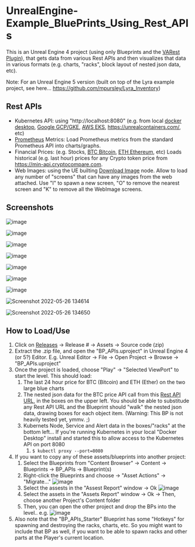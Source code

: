 # UnrealEngine-Example_BluePrints_Using_Rest_APIs

This is an Unreal Engine 4 project (using only Blueprints and the [VARest Plugin](https://github.com/ufna/VaRest)), that gets data from various Rest APIs and then visualizes that data in various formats (e.g. charts, "racks", block layout of nested json data, etc).

Note: For an Unreal Engine 5 version (built on top of the Lyra example project, see here... https://github.com/mpursley/Lyra_Inventory)

## Rest APIs
- Kubernetes API: using  "http://localhost:8080" (e.g. from local [docker desktop](https://www.docker.com/products/docker-desktop), [Google GCP/GKE](https://cloud.google.com/kubernetes-engine), [AWS EKS](https://aws.amazon.com/eks/), https://unrealcontainers.com/, etc)
- [Prometheus](https://prometheus.io/) Metrics:  Load Prometheus metrics from the standard Prometheus API into charts/graphs.
- Financial Prices: (e.g. Stocks, [BTC Bitcoin](https://min-api.cryptocompare.com/data/v2/histohour?fsym=BTC&tsym=USD&limit=99), [ETH Ethereum](https://min-api.cryptocompare.com/data/v2/histohour?fsym=ETH&tsym=USD&limit=99), etc) Loads historical (e.g. last hour) prices for any Crypto token price from https://min-api.cryptocompare.com.
- Web Images: using the UE builting [Download Image]([url](https://docs.unrealengine.com/4.27/en-US/BlueprintAPI/Class/AsyncTaskDownloadImage/DownloadImage/)) node.  Allow to load any number of "screens" that can have any images from the web attached.  Use "I" to spawn a new screen, "O" to remove the nearest screen and "K" to remove all the WebImage screens.

## Screenshots
![image](https://user-images.githubusercontent.com/3343322/155474236-354ba975-a07c-4c39-8256-0ddf13a5e887.png)

![image](https://user-images.githubusercontent.com/3343322/158944507-0fb1a944-835d-4cb9-a46b-0c9025f2e0dc.png)

![image](https://user-images.githubusercontent.com/3343322/158954876-3039f78c-82df-4da9-8773-aab4ec1b8967.png)

![image](https://user-images.githubusercontent.com/3343322/158945137-6cc3afb5-072a-4e93-ba4b-c7da581cad3d.png)

![image](https://user-images.githubusercontent.com/3343322/158747343-a7ad87de-2fb5-4d93-aaff-5b2ceb8f37a8.png)

![image](https://user-images.githubusercontent.com/3343322/158682443-ea0a26ea-5022-4607-bd7f-f74e7f701685.png)

![image](https://user-images.githubusercontent.com/3343322/158682510-a9c6b2c3-427a-4847-ad61-ee7034da2efe.png)

![Screenshot 2022-05-26 134614](https://user-images.githubusercontent.com/3343322/170578038-c8026f19-be4d-43f0-bf0c-30480af1484b.jpg)

![Screenshot 2022-05-26 134650](https://user-images.githubusercontent.com/3343322/170578095-14bfd16c-6843-48ad-8269-a80faa3071e3.jpg)





## How to Load/Use

1. Click on [Releases](https://github.com/mpursley/UnrealEngine-Example_BluePrints_Using_Rest_APIs/releases) -> Release # -> Assets -> Source code (zip)
1. Extract the .zip file, and open the "BP_APIs.uproject" in Unreal Engine 4 (or 5?) Editor.  E.g. Unreal Editor -> File -> Open Project -> Browse -> "BP_APIs.uproject"
1. Once the project is loaded, choose "Play" -> "Selected ViewPort" to start the level.  This should load:
    1. The last 24 hour price for BTC (Bitcoin) and ETH (Ether) on the two large blue charts
    1. The nested json data for the BTC price API call from this [Rest API URL](https://min-api.cryptocompare.com/data/v2/histoday?fsym=BTC&tsym=USD&limit=12), in the boxes on the upper left.  You should be able to substitude any Rest API URL and the Blueprint should "walk" the nested json data, drawing boxes for each object item.  (Warning:  This BP is not heavily tested yet, ymmv.  ;)
    1. Kubernets Node, Service and Alert data in the boxes/"racks" at the bottom left...  If you're running Kubernetes in your local "Docker Desktop" install and started this to allow access to the Kubernetes API on port 8080
        1. `$ kubectl proxy --port=8080`
1. If you want to copy any of these assets/blueprints into another project:
    1. Select the Blueprints from "Content Browser" -> Content -> Blueprints -> BP_APIs -> Blueprint(s)
    1. Right-click the Blueprints and choose -> "Asset Actions" -> "Migrate..."
![image](https://user-images.githubusercontent.com/3343322/158743912-7ddabdc5-020c-4483-beb0-13f550bb11da.png)
    1. Select the assests in the "Assest Report" window -> Ok
![image](https://user-images.githubusercontent.com/3343322/158744041-ecd68440-a331-4004-a49e-b5a6529cdb50.png)
    1. Select the assets in the "Assets Report" window -> Ok -> Then, choose another Project's Content folder
    1. Then, you can open the other project and drop the BPs into the level.. e.g. 
![image](https://user-images.githubusercontent.com/3343322/158746084-cca33bc7-b745-45e6-832e-b0c3ab6f6e6b.png)
1. Also note that the "BP_APIs_Starter" Blueprint has some "Hotkeys" for spawning and destroying the racks, charts, etc.  So you might want to include that BP as well, if you want to be able to spawn racks and other parts at the Player's current location.


      

